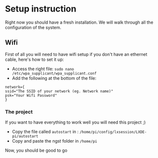 # Setup instruction

Right now you should have a fresh installation. We will walk through all the configuration of the system.

## Wifi

First of all you will need to have wifi setup if you don't have an ethernet cable, here's how to set it up:

- Access the right file: `sudo nano /etc/wpa_supplicant/wpa_supplicant.conf`
- Add the following at the bottom of the file:
```
network={
ssid="The SSID of your network (eg. Network name)"
psk="Your Wifi Password"
}
```

### The project

If you want to have everything to work well you will need this project ;)

- Copy the file called `autostart` in : `/home/pi/config/lxsession/LXDE-pi/autostart`
- Copy and paste the ngst folder in `/home/pi`

Now, you should be good to go
